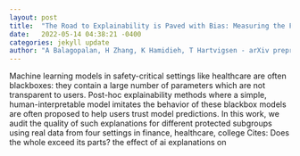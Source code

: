 ```yaml
---
layout: post
title:  "The Road to Explainability is Paved with Bias: Measuring the Fairness of Explanations"
date:   2022-05-14 04:38:21 -0400
categories: jekyll update
author: "A Balagopalan, H Zhang, K Hamidieh, T Hartvigsen - arXiv preprint arXiv , 2022"
---
```

Machine learning models in safety-critical settings like healthcare are often blackboxes: they contain a large number of parameters which are not transparent to users. Post-hoc explainability methods where a simple, human-interpretable model imitates the behavior of these blackbox models are often proposed to help users trust model predictions. In this work, we audit the quality of such explanations for different protected subgroups using real data from four settings in finance, healthcare, college Cites: Does the whole exceed its parts? the effect of ai explanations on